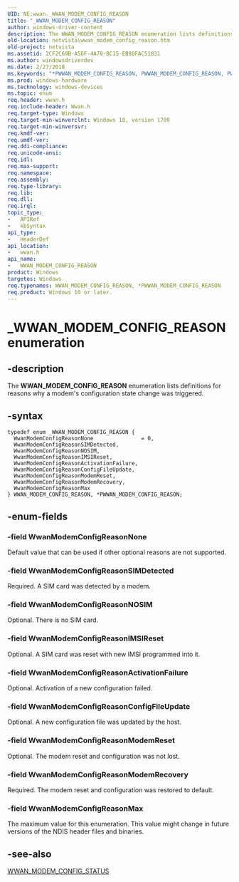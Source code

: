 ```yaml
---
UID: NE:wwan._WWAN_MODEM_CONFIG_REASON
title: "_WWAN_MODEM_CONFIG_REASON"
author: windows-driver-content
description: The WWAN_MODEM_CONFIG_REASON enumeration lists definitions for reasons why a modem's configuration state change was triggered.
old-location: netvista\wwan_modem_config_reason.htm
old-project: netvista
ms.assetid: 2CF2C69B-A5DF-4A78-BC15-EB80FAC51831
ms.author: windowsdriverdev
ms.date: 2/27/2018
ms.keywords: "*PWWAN_MODEM_CONFIG_REASON, PWWAN_MODEM_CONFIG_REASON, PWWAN_MODEM_CONFIG_REASON enumeration pointer [Network Drivers Starting with Windows Vista], WWAN_MODEM_CONFIG_REASON, WWAN_MODEM_CONFIG_REASON enumeration [Network Drivers Starting with Windows Vista], WwanModemConfigReasonActivationFailure, WwanModemConfigReasonConfigFileUpdate, WwanModemConfigReasonIMSIReset, WwanModemConfigReasonMax, WwanModemConfigReasonModemRecovery, WwanModemConfigReasonModemReset, WwanModemConfigReasonNOSIM, WwanModemConfigReasonNone, WwanModemConfigReasonSIMDetected, WwanModemConfigReasonSIMRemoved, _WWAN_MODEM_CONFIG_REASON, netvista.wwan_modem_config_reason, wwan/PWWAN_MODEM_CONFIG_REASON, wwan/WWAN_MODEM_CONFIG_REASON, wwan/WwanModemConfigReasonActivationFailure, wwan/WwanModemConfigReasonConfigFileUpdate, wwan/WwanModemConfigReasonIMSIReset, wwan/WwanModemConfigReasonMax, wwan/WwanModemConfigReasonModemRecovery, wwan/WwanModemConfigReasonModemReset, wwan/WwanModemConfigReasonNOSIM, wwan/WwanModemConfigReasonNone, wwan/WwanModemConfigReasonSIMDetected, wwan/WwanModemConfigReasonSIMRemoved"
ms.prod: windows-hardware
ms.technology: windows-devices
ms.topic: enum
req.header: wwan.h
req.include-header: Wwan.h
req.target-type: Windows
req.target-min-winverclnt: Windows 10, version 1709
req.target-min-winversvr: 
req.kmdf-ver: 
req.umdf-ver: 
req.ddi-compliance: 
req.unicode-ansi: 
req.idl: 
req.max-support: 
req.namespace: 
req.assembly: 
req.type-library: 
req.lib: 
req.dll: 
req.irql: 
topic_type:
-	APIRef
-	kbSyntax
api_type:
-	HeaderDef
api_location:
-	wwan.h
api_name:
-	WWAN_MODEM_CONFIG_REASON
product: Windows
targetos: Windows
req.typenames: WWAN_MODEM_CONFIG_REASON, *PWWAN_MODEM_CONFIG_REASON
req.product: Windows 10 or later.
---
```


# _WWAN_MODEM_CONFIG_REASON enumeration


## -description


The <b>WWAN_MODEM_CONFIG_REASON</b> enumeration lists definitions for reasons why a modem's configuration state change was triggered.


## -syntax


````
typedef enum _WWAN_MODEM_CONFIG_REASON { 
  WwanModemConfigReasonNone               = 0,
  WwanModemConfigReasonSIMDetected,
  WwanModemConfigReasonNOSIM,
  WwanModemConfigReasonIMSIReset,
  WwanModemConfigReasonActivationFailure,
  WwanModemConfigReasonConfigFileUpdate,
  WwanModemConfigReasonModemReset,
  WwanModemConfigReasonModemRecovery,
  WwanModemConfigReasonMax
} WWAN_MODEM_CONFIG_REASON, *PWWAN_MODEM_CONFIG_REASON;
````


## -enum-fields




### -field WwanModemConfigReasonNone

Default value that can be used if other optional reasons are not supported.


### -field WwanModemConfigReasonSIMDetected

Required. A SIM card was detected by a modem.


### -field WwanModemConfigReasonNOSIM

Optional. There is no SIM card.


### -field WwanModemConfigReasonIMSIReset

Optional. A SIM card was reset with new IMSI programmed into it.


### -field WwanModemConfigReasonActivationFailure

Optional. Activation of a new configuration failed.


### -field WwanModemConfigReasonConfigFileUpdate

Optional. A new configuration file was updated by the host.


### -field WwanModemConfigReasonModemReset

Optional. The modem reset and configuration was not lost.


### -field WwanModemConfigReasonModemRecovery

Required. The modem reset and configuration was restored to default.


### -field WwanModemConfigReasonMax

The maximum value for this enumeration. This value might change in future versions of the NDIS
     header files and binaries.


## -see-also

<a href="..\wwan\ns-wwan-_wwan_modem_config_status.md">WWAN_MODEM_CONFIG_STATUS</a>



 

 


